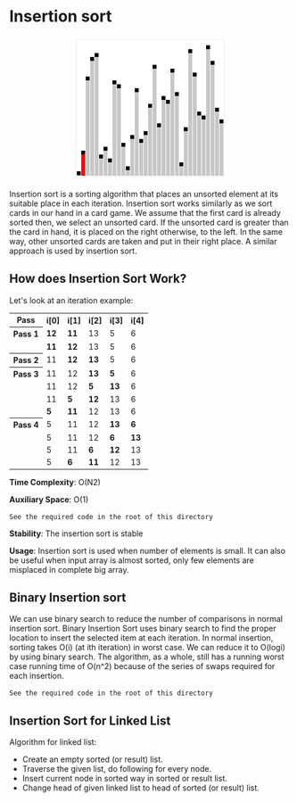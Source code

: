 # Insertion sort

<div align="center">
  <img src="https://github.com/iamlorddop/sorting-methods/blob/main/assets/img/insertion-sort.gif" alt="insertion-sort.gif">
</div>

Insertion sort is a sorting algorithm that places an unsorted element at its suitable place in each iteration. Insertion sort works similarly as we sort cards in our hand in a card game. We assume that the first card is already sorted then, we select an unsorted card. If the unsorted card is greater than the card in hand, it is placed on the right otherwise, to the left. In the same way, other unsorted cards are taken and put in their right place. A similar approach is used by insertion sort.

## How does Insertion Sort Work?

Let's look at an iteration example:

<table>
    <tr>
        <th>Pass</th>
        <th>i[0]</th>
        <th>i[1]</th>
        <th>i[2]</th>
        <th>i[3]</th>
        <th>i[4]</th>
    </tr>
    <tr>
        <th>Pass 1</th>
        <td><b>12</b></td>
        <td><b>11</b></td>
        <td>13</td>
        <td>5</td>
        <td>6</td>
    </tr>
    <tr>
        <td><span></span></td>
        <td><b>11</b></td>
        <td><b>12</b></td>
        <td>13</td>
        <td>5</td>
        <td>6</td>
    </tr>
    <tr>
        <th>Pass 2</th>
        <td>11</td>
        <td><b>12</b></td>
        <td><b>13</b></td>
        <td>5</td>
        <td>6</td>
    </tr>
    <tr>
        <th>Pass 3</th>
        <td>11</td>
        <td>12</td>
        <td><b>13</b></td>
        <td><b>5</b></td>
        <td>6</td>
    </tr>
    <tr>
        <td><span></span></td>
        <td>11</td>
        <td>12</td>
        <td><b>5</b></td>
        <td><b>13</b></td>
        <td>6</td>
    </tr>
    <tr>
        <td><span></span></td>
        <td>11</td>
        <td><b>5</b></td>
        <td><b>12</b></td>
        <td>13</td>
        <td>6</td>
    </tr>
    <tr>
        <td><span></span></td>
        <td><b>5</b></td>
        <td><b>11</b></td>
        <td>12</td>
        <td>13</td>
        <td>6</td>
    </tr>
    <tr>
        <th>Pass 4</th>
        <td>5</td>
        <td>11</td>
        <td>12</td>
        <td><b>13</b></td>
        <td><b>6</b></td>
    </tr>
    <tr>
        <td><span></span></td>
        <td>5</td>
        <td>11</td>
        <td>12</td>
        <td><b>6</b></td>
        <td><b>13</b></td>
    </tr>
    <tr>
        <td><span></span></td>
        <td>5</td>
        <td>11</td>
        <td><b>6</b></td>
        <td><b>12</b></td>
        <td>13</td>
    </tr>
    <tr>
        <td><span></span></td>
        <td>5</td>
        <td><b>6</b></td>
        <td><b>11</b></td>
        <td>12</td>
        <td>13</td>
    </tr>
</table>

**Time Complexity**: O(N2) 

**Auxiliary Space**: O(1)

```
See the required code in the root of this directory
```
**Stability**: The insertion sort is stable

**Usage**: Insertion sort is used when number of elements is small. It can also be useful when input array is almost sorted, only few elements are misplaced in complete big array.

## Binary Insertion sort

We can use binary search to reduce the number of comparisons in normal insertion sort. Binary Insertion Sort uses binary search to find the proper location to insert the selected item at each iteration. In normal insertion, sorting takes O(i) (at ith iteration) in worst case. We can reduce it to O(logi) by using binary search. The algorithm, as a whole, still has a running worst case running time of O(n^2) because of the series of swaps required for each insertion.

```
See the required code in the root of this directory
```

## Insertion Sort for Linked List

Algorithm for linked list:

- Create an empty sorted (or result) list.
- Traverse the given list, do following for every node.
- Insert current node in sorted way in sorted or result list.
- Change head of given linked list to head of sorted (or result) list. 
